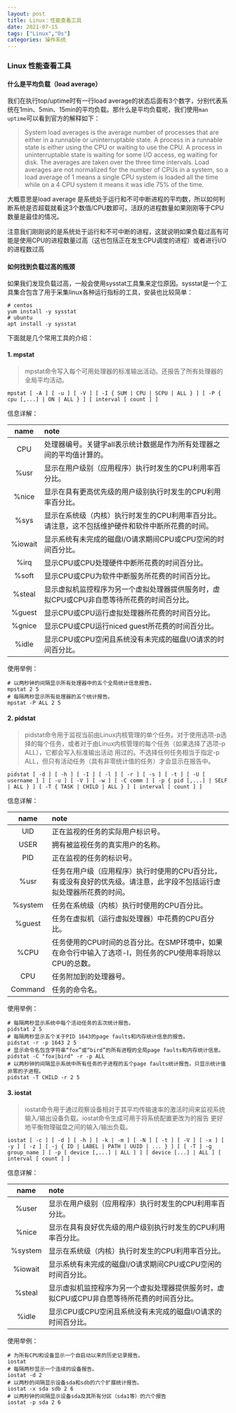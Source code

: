 ```yaml
---
layout: post
title: Linux：性能查看工具
date: 2021-07-15
tags: ["Linux","Os"]
categories: 操作系统
---
```


### Linux 性能查看工具

#### 什么是平均负载（load average）
我们在执行top/uptime时有一行load average的状态后面有3个数字，分别代表系统在1min、5min、15min的平均负载。那什么是平均负载呢，我们使用`man uptime`可以看到官方的解释如下：
> System  load  averages  is  the  average number of processes that are either in a runnable or uninterruptable state.  A process in a runnable state is either using the CPU or waiting to use the CPU.  A process in uninterruptable state is waiting for some I/O access, eg waiting for disk.  The averages are taken over the three time intervals.  Load averages are not normalized for the number of CPUs in a system, so a load average of 1 means a single CPU system is loaded all the time while on a 4 CPU system it means  it was idle 75% of the time.

大概意思是load average 是系统处于运行和不可中断进程的平均数，所以如何判断系统是否超载就看这3个数值/CPU数即可。活跃的进程数量如果刚刚等于CPU数量是最佳的情况。

注意我们刚刚说的是系统处于运行和不可中断的进程，这就说明如果负载过高有可能是使用CPU的进程数量过高（这也包括正在发生CPU调度的进程）或者进行I/O的进程数过高

#### 如何找到负载过高的瓶颈
如果我们发现负载过高，一般会使用sysstat工具集来定位原因。sysstat是一个工具集合包含了用于采集linux各种运行指标的工具，安装也比较简单：

```shell
# centos
yum install -y sysstat
# ubuntu
apt install -y sysstat
```
下面就是几个常用工具的介绍：

#### 1. mpstat
> mpstat命令写入每个可用处理器的标准输出活动。还报告了所有处理器的全局平均活动。

```shell
mpstat [ -A ] [ -u ] [ -V ] [ -I { SUM | CPU | SCPU | ALL } ] [ -P { cpu [,...] | ON | ALL } ] [ interval [ count ] ]
```
信息详解：

|name|note|
|:-:|:--|
|CPU|处理器编号。关键字all表示统计数据是作为所有处理器之间的平均值计算的。|
|%usr|显示在用户级别（应用程序）执行时发生的CPU利用率百分比。|
|%nice|显示在具有更高优先级的用户级别执行时发生的CPU利用率百分比。|
|%sys|显示在系统级（内核）执行时发生的CPU利用率百分比。请注意，这不包括维护硬件和软件中断所花费的时间。|
|%iowait|显示系统有未完成的磁盘I/O请求期间CPU或CPU空闲的时间百分比。|
|%irq|显示CPU或CPU处理硬件中断所花费的时间百分比。|
|%soft|显示CPU或CPU为软件中断服务所花费的时间百分比。|
|%steal|显示虚拟机监控程序为另一个虚拟处理器提供服务时，虚拟CPU或CPU非自愿等待所花费的时间百分比。|
|%guest|显示CPU或CPU运行虚拟处理器所花费的时间百分比。|
|%gnice|显示CPU或CPU运行niced guest所花费的时间百分比。|
|%idle|显示CPU或CPU空闲且系统没有未完成的磁盘I/O请求的时间百分比。|

使用举例：

```shell
# 以两秒钟的间隔显示所有处理器中的五个全局统计信息报告。
mpstat 2 5
# 每隔两秒显示所有处理器的五个统计报告。
mpstat -P ALL 2 5
```

#### 2. pidstat
>pidstat命令用于监视当前由Linux内核管理的单个任务。对于使用选项-p选择的每个任务，或者对于由Linux内核管理的每个任务（如果选择了选项-p ALL），它都会写入标准输出活动
用过的。不选择任何任务相当于指定-p ALL，但只有活动任务（具有非零统计值的任务）才会显示在报告中。

```shell
pidstat [ -d ] [ -h ] [ -I ] [ -l ] [ -r ] [ -s ] [ -t ] [ -U [ username ] ] [ -u ] [ -V ] [ -w ] [ -C comm ] [ -p { pid [,...] | SELF | ALL } ] [ -T { TASK | CHILD | ALL } ] [ interval [ count ] ]
```
信息详解：

|name|note|
|:-:|:--|
|UID|正在监视的任务的实际用户标识号。|
|USER|拥有被监视任务的真实用户的名称。|
|PID|正在监视的任务的标识号。|
|%usr|任务在用户级（应用程序）执行时使用的CPU百分比，有或没有良好的优先级。请注意，此字段不包括运行虚拟处理器所花费的时间。|
|%system|任务在系统级（内核）执行时使用的CPU百分比。|
|%guest|任务在虚拟机（运行虚拟处理器）中花费的CPU百分比。|
|%CPU|任务使用的CPU时间的总百分比。在SMP环境中，如果在命令行中输入了选项-I，则任务的CPU使用率将除以CPU的总数。|
|CPU|任务附加到的处理器号。|
|Command|任务的命令名。|

使用举例：

```shell
# 每隔两秒显示系统中每个活动任务的五次统计报告。
pidstat 2 5
# 每隔两秒显示五个关于PID 1643的page faults和内存统计信息的报告。
pidstat -r -p 1643 2 5
# 显示命令名包含字符串“fox”或“bird”的所有进程的全局page faults和内存统计信息。
pidstat -C "fox|bird" -r -p ALL
# 以两秒钟的间隔显示系统中所有任务的子进程的五个page faults统计报告。只显示统计值非零的子进程。
pidstat -T CHILD -r 2 5
```

#### 3. iostat 
>iostat命令用于通过观察设备相对于其平均传输速率的激活时间来监视系统输入/输出设备负载。iostat命令生成可用于将系统配置更改为的报告
更好地平衡物理磁盘之间的输入/输出负载。

```shell
iostat [ -c ] [ -d ] [ -h ] [ -k | -m ] [ -N ] [ -t ] [ -V ] [ -x ] [ -y ] [ -z ] [ -j { ID | LABEL | PATH | UUID | ... } ] [ [ -T ] -g group_name ] [ -p [ device [,...] | ALL ] ] [ device [...] | ALL ] [ interval [ count ] ]
```

信息详解：

|name|note|
|:-:|:--|
|%user|显示在用户级别（应用程序）执行时发生的CPU利用率百分比。|
|%nice|显示在具有良好优先级的用户级别执行时发生的CPU利用率百分比。|
|%system|显示在系统级（内核）执行时发生的CPU利用率百分比。|
|%iowait|显示系统有未完成的磁盘I/O请求期间CPU或CPU空闲的时间百分比。|
|%steal|显示虚拟机监控程序为另一个虚拟处理器提供服务时，虚拟CPU或CPU非自愿等待所花费的时间百分比。|
|%idle|显示CPU或CPU空闲且系统没有未完成的磁盘I/O请求的时间百分比。|

使用举例：

```shell
# 为所有CPU和设备显示一个自启动以来的历史记录报告。
iostat
# 每隔两秒显示一个连续的设备报告。
iostat -d 2
# 以两秒的间隔显示设备sda和sdb的六个扩展统计报告。
iostat -x sda sdb 2 6
# 以两秒钟的间隔显示设备sda及其所有分区（sda1等）的六个报告
iostat -p sda 2 6
```
